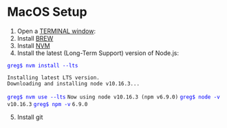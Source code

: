 # MacOS Setup

1. Open a [TERMINAL window](https://blog.teamtreehouse.com/introduction-to-the-mac-os-x-command-line): 
2. Install [BREW](https://brew.sh/)
3. Install [NVM](https://nodesource.com/blog/installing-node-js-tutorial-using-nvm-on-mac-os-x-and-ubuntu/)
4. Install the latest (Long-Term Support) version of Node.js:

<span style="color:blue">`greg$ nvm install --lts`</span>
```
Installing latest LTS version.
Downloading and installing node v10.16.3...
```
<span style="color:blue">`greg$ nvm use --lts`</span>
`Now using node v10.16.3 (npm v6.9.0)`
<span style="color:blue">`greg$ node -v`</span>
`v10.16.3`
<span style="color:blue">`greg$ npm -v`</span>
`6.9.0`

5. Install git
<!--stackedit_data:
eyJoaXN0b3J5IjpbNTQ5NDY2NjMsMjA4NjE5NjEwN119
-->